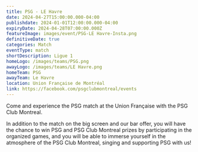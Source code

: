 ```yaml
---
title: PSG - LE Havre
date: 2024-04-27T15:00:00.000-04:00
publishdate: 2024-01-01T12:00:00.000-04:00
expiryDate: 2024-04-28T07:00:00.000Z
featureImage: images/event/PSG-LE Havre-Insta.png
definitiveDate: true
categories: Match
eventType: match
shortDescription: Ligue 1
homeLogo: /images/teams/PSG.png
awayLogo: /images/teams/LE Havre.png
homeTeam: PSG
awayTeam: Le Havre
location: Union Française de Montréal
link: https://facebook.com/psgclubmontreal/events
---
```


Come and experience the PSG match at the Union Française with the PSG Club Montreal.

In addition to the match on the big screen and our bar offer, you will have the chance to win PSG and PSG Club Montreal prizes by participating in the organized games, and you will be able to immerse yourself in the atmosphere of the PSG Club Montreal, singing and supporting PSG with us!
